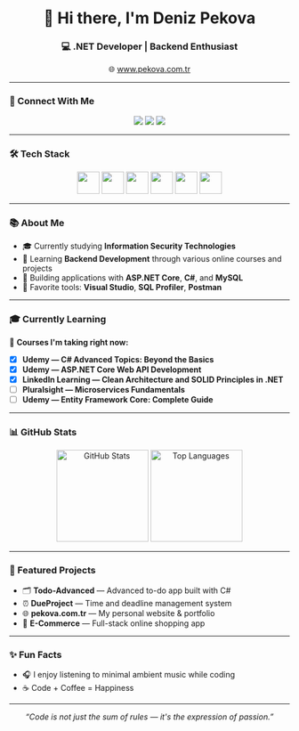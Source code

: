 <h1 align="center">👋 Hi there, I'm <strong>Deniz Pekova</strong></h1>
<h3 align="center">💻 .NET Developer | Backend Enthusiast </h3>

<p align="center">
  🌐 <a href="https://www.pekova.com.tr" target="_blank">www.pekova.com.tr</a>
</p>

---

### 🔗 Connect With Me

<p align="center">
  <a href="https://www.instagram.com/deniz_pekova/"><img src="https://img.shields.io/badge/Instagram-E4405F?logo=instagram&logoColor=white" /></a>
  <a href="https://www.linkedin.com/in/deniz-pekova/"><img src="https://img.shields.io/badge/LinkedIn-0A66C2?logo=linkedin&logoColor=white" /></a>
  <a href="https://www.pekova.com.tr"><img src="https://img.shields.io/badge/Website-pekova.com.tr-0A0A0A?logo=vercel&logoColor=white" /></a>
</p>

---

### 🛠 Tech Stack

<p align="center">
  <img src="https://cdn.jsdelivr.net/gh/devicons/devicon/icons/csharp/csharp-original.svg" width="40px" />
  <img src="https://cdn.jsdelivr.net/gh/devicons/devicon/icons/dot-net/dot-net-original-wordmark.svg" width="40px" />
  <img src="https://cdn.jsdelivr.net/gh/devicons/devicon/icons/dotnetcore/dotnetcore-original.svg" width="40px" />
  <img src="https://cdn.jsdelivr.net/gh/devicons/devicon/icons/mysql/mysql-original.svg" width="40px" />
  <img src="https://cdn.jsdelivr.net/gh/devicons/devicon/icons/html5/html5-original.svg" width="40px" />
  <img src="https://cdn.jsdelivr.net/gh/devicons/devicon/icons/bootstrap/bootstrap-plain-wordmark.svg" width="40px" />
</p>

---

### 📚 About Me

- 🎓 Currently studying **Information Security Technologies**  
- 🧠 Learning **Backend Development** through various online courses and projects  
- 🚀 Building applications with **ASP.NET Core**, **C#**, and **MySQL**  
- 🧰 Favorite tools: **Visual Studio**, **SQL Profiler**, **Postman**

---

### 🎓 Currently Learning

📘 **Courses I'm taking right now:**
- [x] **Udemy — C# Advanced Topics: Beyond the Basics**  
- [x] **Udemy — ASP.NET Core Web API Development**  
- [x] **LinkedIn Learning — Clean Architecture and SOLID Principles in .NET**  
- [ ] **Pluralsight — Microservices Fundamentals**  
- [ ] **Udemy — Entity Framework Core: Complete Guide**

---

### 📊 GitHub Stats

<p align="center">
  <img src="https://github-readme-stats.vercel.app/api?username=Faxror&show_icons=true&theme=radical" alt="GitHub Stats" height="165" />
  <img src="https://github-readme-stats.vercel.app/api/top-langs/?username=Faxror&layout=compact&theme=radical" alt="Top Languages" height="165" />
</p>

---

### 🎯 Featured Projects

- 🗂️ **Todo-Advanced** — Advanced to-do app built with C#  
- ⏰ **DueProject** — Time and deadline management system  
- 🌐 **pekova.com.tr** — My personal website & portfolio  
- 🛒 **E-Commerce** — Full-stack online shopping app  

---

### ✨ Fun Facts

- 🎧 I enjoy listening to minimal ambient music while coding  
- ☕ Code + Coffee = Happiness  

---

<p align="center">
  <i>“Code is not just the sum of rules — it's the expression of passion.”</i>
</p>
